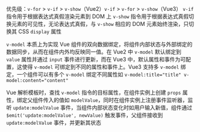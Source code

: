 优先级：`v-for` > `v-if` > `v-show`（Vue2）`v-if` > `v-for` > `v-show`（Vue3）
`v-if` 指令用于根据表达式真假渲染元素到 DOM 上
`v-show` 指令用于根据表达式真假切换元素的可见性，无论表达式真假，与 `v-show` 相应的 DOM 元素始终渲染，只切换其 CSS `display` 属性

`v-model` 本质上为实现 Vue 组件的双向数据绑定，将组件内部状态与外部绑定的数据同步，从而在组件内外均反映同一值。在 Vue2 中 `v-model` 默认绑定到 `value` 属性并通过 `input` 事件进行更新，而在 Vue3 中，默认属性和事件为可配置，这使得 `v-model` 可绑定到不同的属性和事件上。Vue3 支持多 `v-model` 绑定，一个组件可以有多个 `v-model` 绑定不同属性如 `v-model:title="title" v-model:content="content"`

Vue 解析模板时，查找 `v-model` 指令的目标属性，在组件实例上创建 `props` 属性，绑定父组件传入的值如 `modelValue`，同时在组件实例上注册事件监听器，监听 `update:modelValue` 事件，当组件内部状态变化时如用户输入新值，组件通过 `$emit('update:modelValue', newValue)` 触发事件，父组件接收到 `update:modelValue` 事件，并更新其状态


